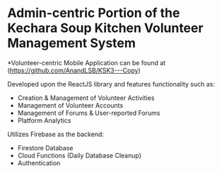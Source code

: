 # Admin-centric Portion of the Kechara Soup Kitchen Volunteer Management System

*Volunteer-centric Mobile Application can be found at (https://github.com/AnandLSB/KSK3---Copy)

Developed upon the ReactJS library and features functionality such as: 
- Creation & Management of Volunteer Activities
- Management of Volunteer Accounts
- Management of Forums & User-reported Forums
- Platform Analytics

Utilizes Firebase as the backend: 
- Firestore Database
- Cloud Functions (Daily Database Cleanup)
- Authentication
